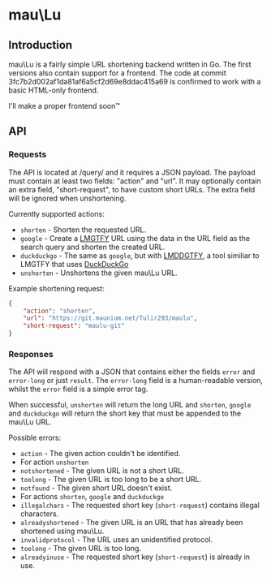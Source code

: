 # mau\Lu
## Introduction
mau\Lu is a fairly simple URL shortening backend written in Go. The first versions also contain support for a frontend. The code at commit 3fc7b2d002af1da81af6a5cf2d69e8ddac415a69 is confirmed to work with a basic HTML-only frontend.

I'll make a proper frontend soon™

## API
### Requests
The API is located at /query/ and it requires a JSON payload. The payload must contain at least two fields: "action" and "url". It may optionally contain an extra field, "short-request", to have custom short URLs. The extra field will be ignored when unshortening.

Currently supported actions:
 * `shorten` - Shorten the requested URL.
 * `google` - Create a [LMGTFY](http://lmgtfy.com/) URL using the data in the URL field as the search query and shorten the created URL.
 * `duckduckgo` - The same as `google`, but with [LMDDGTFY](https://lmddgtfy.net/), a tool similiar to LMGTFY that uses [DuckDuckGo](https://duckduckgo.com/)
 * `unshorten` - Unshortens the given mau\Lu URL.

Example shortening request:
```json
{
    "action": "shorten",
    "url": "https://git.maunium.net/Tulir293/maulu",
    "short-request": "maulu-git"
}
```

### Responses
The API will respond with a JSON that contains either the fields `error` and `error-long` or just `result`. The `error-long` field is a human-readable version, whilst the `error` field is a simple error tag.

When successful, `unshorten` will return the long URL and `shorten`, `google` and `duckduckgo` will return the short key that must be appended to the mau\Lu URL.

Possible errors:
 * `action` - The given action couldn't be identified.
 * For action `unshorten`
  * `notshortened` - The given URL is not a short URL.
  * `toolong` - The given URL is too long to be a short URL.
  * `notfound` - The given short URL doesn't exist.
 * For actions `shorten`, `google` and `duckduckgo`
  * `illegalchars` - The requested short key (`short-request`) contains illegal characters.
  * `alreadyshortened` - The given URL is an URL that has already been shortened using mau\Lu.
  * `invalidprotocol` - The URL uses an unidentified protocol.
  * `toolong` - The given URL is too long.
  * `alreadyinuse` - The requested short key (`short-request`) is already in use.
